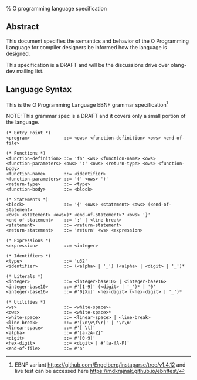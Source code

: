 % O programming language specification

Abstract
--------

This document specifies the semantics and behavior of the O Programming
Language for compiler designers be informed how the language is designed.

This specification is a DRAFT and will be the discussions drive over olang-dev
mailing list.

Language Syntax
---------------

This is the O Programming Language EBNF grammar specification[^1]

[^1]: EBNF variant https://github.com/Engelberg/instaparse/tree/v1.4.12 and live
      test can be accessed here https://mdkrajnak.github.io/ebnftest/

NOTE: This grammar spec is a DRAFT and it covers only a small portion of the
language.

```
(* Entry Point *)
<program>             ::= <ows> <function-definition> <ows> <end-of-file>

(* Functions *)
<function-definition> ::= 'fn' <ws> <function-name> <ows>
<function-parameters> <ows> ':' <ows> <return-type> <ows> <function-body>
<function-name>       ::= <identifier>
<function-parameters> ::= '(' <ows> ')'
<return-type>         ::= <type>
<function-body>       ::= <block>

(* Statements *)
<block>               ::= '{' <ows> <statement> <ows> (<end-of-statement>
<ows> <statement> <ows>)* <end-of-statement>? <ows> '}'
<end-of-statement>    ::= ';' | <line-break>
<statement>           ::= <return-statement>
<return-statement>    ::= 'return' <ws> <expression>

(* Expressions *)
<expression>          ::= <integer>

(* Identifiers *)
<type>                ::= 'u32'
<identifier>          ::= (<alpha> | '_') (<alpha> | <digit> | '_')*

(* Literals *)
<integer>             ::= <integer-base10> | <integer-base16>
<integer-base10>      ::= #'[1-9]' (<digit> | '_')* | '0'
<integer-base16>      ::= #'0[Xx]' <hex-digit> (<hex-digit> | '_')*

(* Utilities *)
<ws>                  ::= <white-space>+
<ows>                 ::= <white-space>*
<white-space>         ::= <linear-space> | <line-break>
<line-break>          ::= #'[\n\v\f\r]' | '\r\n'
<linear-space>        ::= #'[ \t]'
<alpha>               ::= #'[a-zA-Z]'
<digit>               ::= #'[0-9]'
<hex-digit>           ::= <digit> | #'[a-fA-F]'
<end-of-file>         ::= #'$'
```
